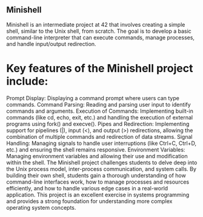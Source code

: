## Minishell
Minishell is an intermediate project at 42 that involves creating a simple shell, similar to the Unix shell, from scratch. The goal is to develop a basic command-line interpreter that can execute commands, manage processes, and handle input/output redirection.

# Key features of the Minishell project include:

Prompt Display: Displaying a command prompt where users can type commands.
Command Parsing: Reading and parsing user input to identify commands and arguments.
Execution of Commands: Implementing built-in commands (like cd, echo, exit, etc.) and handling the execution of external programs using fork() and execve().
Pipes and Redirection: Implementing support for pipelines (|), input (<), and output (>) redirections, allowing the combination of multiple commands and redirection of data streams.
Signal Handling: Managing signals to handle user interruptions (like Ctrl+C, Ctrl+D, etc.) and ensuring the shell remains responsive.
Environment Variables: Managing environment variables and allowing their use and modification within the shell.
The Minishell project challenges students to delve deep into the Unix process model, inter-process communication, and system calls. By building their own shell, students gain a thorough understanding of how command-line interfaces work, how to manage processes and resources efficiently, and how to handle various edge cases in a real-world application. This project is an excellent exercise in systems programming and provides a strong foundation for understanding more complex operating system concepts.
